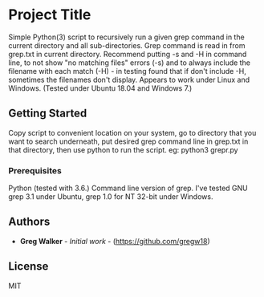 # Project Title

Simple Python(3) script to recursively run a given grep command in the current directory and all sub-directories. Grep command is read in from grep.txt in current directory. Recommend putting -s and -H in command line, to not show "no matching files" errors (-s) and to always include the filename with each match (-H) - in testing found that if don't include -H, sometimes the filenames don't display.
Appears to work under Linux and Windows. (Tested under Ubuntu 18.04 and Windows 7.)

## Getting Started

Copy script to convenient location on your system, go to directory that you want to search underneath, put desired grep command line in grep.txt in that directory, then use python to run the script.
eg:
python3 grepr.py

### Prerequisites

Python (tested with 3.6.)
Command line version of grep. I've tested GNU grep 3.1 under Ubuntu, grep 1.0 for NT 32-bit under Windows.



## Authors

* **Greg Walker** - *Initial work* - (https://github.com/gregw18)


## License

MIT


